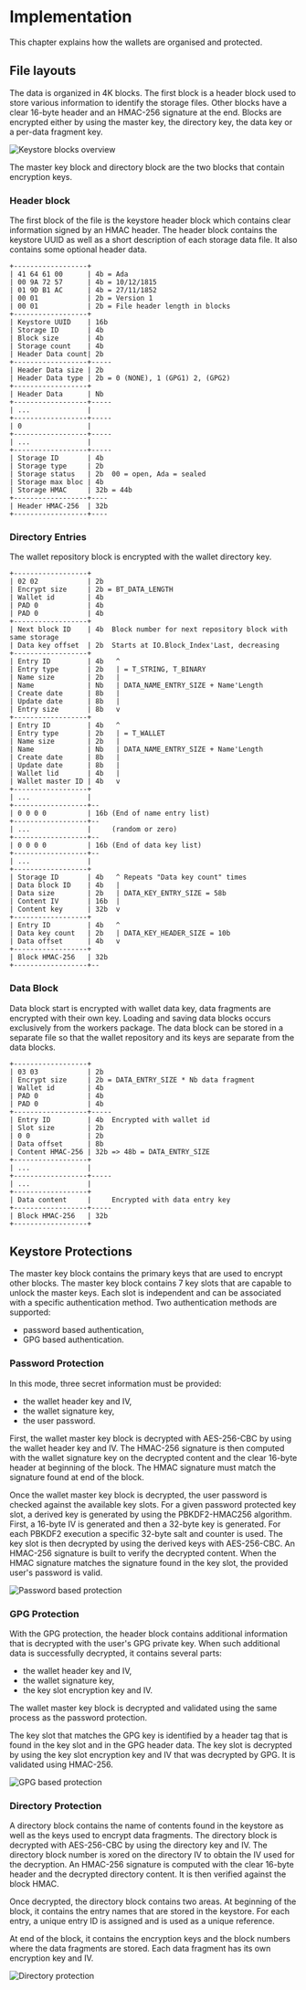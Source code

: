 # Implementation

This chapter explains how the wallets are organised and protected.

## File layouts

The data is organized in 4K blocks.  The first block is a header
block used to store various information to identify the storage files.
Other blocks have a clear 16-byte header and an HMAC-256 signature
at the end.  Blocks are encrypted either by using the master key,
the directory key, the data key or a per-data fragment key.

![Keystore blocks overview](images/akt-keystore-blocks.png)

The master key block and directory block are the two blocks that
contain encryption keys.

### Header block
The first block of the file is the keystore header block which contains clear
information signed by an HMAC header.  The header block contains the keystore
UUID as well as a short description of each storage data file.  It also contains
some optional header data.

```
+------------------+
| 41 64 61 00      | 4b = Ada
| 00 9A 72 57      | 4b = 10/12/1815
| 01 9D B1 AC      | 4b = 27/11/1852
| 00 01            | 2b = Version 1
| 00 01            | 2b = File header length in blocks
+------------------+
| Keystore UUID    | 16b
| Storage ID       | 4b
| Block size       | 4b
| Storage count    | 4b
| Header Data count| 2b
+------------------+-----
| Header Data size | 2b
| Header Data type | 2b = 0 (NONE), 1 (GPG1) 2, (GPG2)
+------------------+
| Header Data      | Nb
+------------------+-----
| ...              |
+------------------+-----
| 0                |
+------------------+-----
| ...              |
+------------------+-----
| Storage ID       | 4b
| Storage type     | 2b
| Storage status   | 2b  00 = open, Ada = sealed
| Storage max bloc | 4b
| Storage HMAC     | 32b = 44b
+------------------+----
| Header HMAC-256  | 32b
+------------------+----
```

### Directory Entries
The wallet repository block is encrypted with the wallet directory key.

```
+------------------+
| 02 02            | 2b
| Encrypt size     | 2b = BT_DATA_LENGTH
| Wallet id        | 4b
| PAD 0            | 4b
| PAD 0            | 4b
+------------------+
| Next block ID    | 4b  Block number for next repository block with same storage
| Data key offset  | 2b  Starts at IO.Block_Index'Last, decreasing
+------------------+
| Entry ID         | 4b   ^
| Entry type       | 2b   | = T_STRING, T_BINARY
| Name size        | 2b   |
| Name             | Nb   | DATA_NAME_ENTRY_SIZE + Name'Length
| Create date      | 8b   |
| Update date      | 8b   |
| Entry size       | 8b   v
+------------------+
| Entry ID         | 4b   ^
| Entry type       | 2b   | = T_WALLET
| Name size        | 2b   |
| Name             | Nb   | DATA_NAME_ENTRY_SIZE + Name'Length
| Create date      | 8b   |
| Update date      | 8b   |
| Wallet lid       | 4b   |
| Wallet master ID | 4b   v
+------------------+
| ...              |
+------------------+--
| 0 0 0 0          | 16b (End of name entry list)
+------------------+--
| ...              |     (random or zero)
+------------------+--
| 0 0 0 0          | 16b (End of data key list)
+------------------+--
| ...              |
+------------------+
| Storage ID       | 4b   ^ Repeats "Data key count" times
| Data block ID    | 4b   |
| Data size        | 2b   | DATA_KEY_ENTRY_SIZE = 58b
| Content IV       | 16b  |
| Content key      | 32b  v
+------------------+
| Entry ID         | 4b   ^
| Data key count   | 2b   | DATA_KEY_HEADER_SIZE = 10b
| Data offset      | 4b   v
+------------------+
| Block HMAC-256   | 32b
+------------------+--
```


### Data Block

Data block start is encrypted with wallet data key, data fragments are
encrypted with their own key.  Loading and saving data blocks occurs exclusively
from the workers package.  The data block can be stored in a separate file so that
the wallet repository and its keys are separate from the data blocks.

```
+------------------+
| 03 03            | 2b
| Encrypt size     | 2b = DATA_ENTRY_SIZE * Nb data fragment
| Wallet id        | 4b
| PAD 0            | 4b
| PAD 0            | 4b
+------------------+-----
| Entry ID         | 4b  Encrypted with wallet id
| Slot size        | 2b
| 0 0              | 2b
| Data offset      | 8b
| Content HMAC-256 | 32b => 48b = DATA_ENTRY_SIZE
+------------------+
| ...              |
+------------------+-----
| ...              |
+------------------+
| Data content     |     Encrypted with data entry key
+------------------+-----
| Block HMAC-256   | 32b
+------------------+
```


## Keystore Protections

The master key block contains the primary keys that are used to encrypt
other blocks.  The master key block contains 7 key slots that are
capable to unlock the master keys.  Each slot is independent and
can be associated with a specific authentication method.
Two authentication methods are supported:

* password based authentication,
* GPG based authentication.

### Password Protection

In this mode, three secret information must be provided:

* the wallet header key and IV,
* the wallet signature key,
* the user password.

First, the wallet master key block is decrypted with AES-256-CBC
by using the wallet header key and IV.  The HMAC-256 signature
is then computed with the wallet signature key on the decrypted
content and the clear 16-byte header at beginning of the block.
The HMAC signature must match the signature found at end of
the block.

Once the wallet master key block is decrypted, the user password
is checked against the available key slots.  For a given password
protected key slot, a derived key is generated by using
the PBKDF2-HMAC256 algorithm.  First, a 16-byte IV is generated
and then a 32-byte key is generated.  For each PBKDF2 execution
a specific 32-byte salt and counter is used.  The key slot
is then decrypted by using the derived keys with AES-256-CBC.
An HMAC-256 signature is built to verify the decrypted content.
When the HMAC signature matches the signature found in the key
slot, the provided user's password is valid.

![Password based protection](images/akt-keystore-keys.png)

### GPG Protection

With the GPG protection, the header block contains additional
information that is decrypted with the user's GPG private key.
When such additional data is successfully decrypted, it contains
several parts:

* the wallet header key and IV,
* the wallet signature key,
* the key slot encryption key and IV.

The wallet master key block is decrypted and validated using
the same process as the password protection.

The key slot that matches the GPG key is identified by a header tag
that is found in the key slot and in the GPG header data.
The key slot is decrypted by using the key slot encryption key
and IV that was decrypted by GPG.  It is validated using
HMAC-256.

![GPG based protection](images/akt-keystore-keys-gpg.png)

### Directory Protection

A directory block contains the name of contents found in the keystore
as well as the keys used to encrypt data fragments.
The directory block is decrypted with AES-256-CBC by using the
directory key and IV.  The directory block number is xored on
the directory IV to obtain the IV used for the decryption.
An HMAC-256 signature is computed with the clear 16-byte header
and the decrypted directory content.  It is then verified against
the block HMAC.

Once decrypted, the directory block contains two areas.
At beginning of the block, it contains the entry names that
are stored in the keystore.  For each entry, a unique entry ID
is assigned and is used as a unique reference.

At end of the block, it contains the encryption keys and the
block numbers where the data fragments are stored.  Each data fragment
has its own encryption key and IV.

![Directory protection](images/akt-keystore-directory.png)



